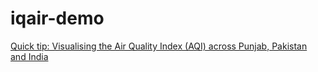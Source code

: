 # iqair-demo

[Quick tip: Visualising the Air Quality Index (AQI) across Punjab, Pakistan and India](https://medium.com/@VeryFatBoy/quick-tip-visualising-the-air-quality-index-aqi-across-punjab-pakistan-and-india-40755ad284eb)
